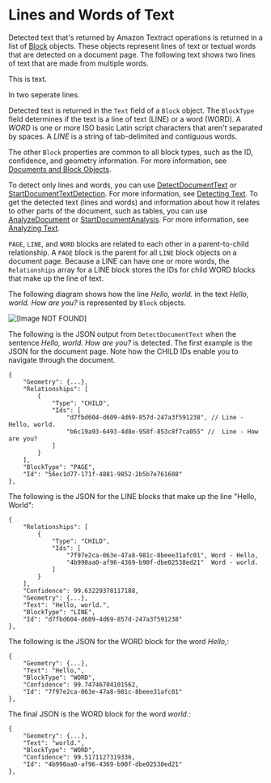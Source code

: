 # Lines and Words of Text<a name="how-it-works-lines-words"></a>

Detected text that's returned by Amazon Textract operations is returned in a list of [Block](API_Block.md) objects\. These objects represent lines of text or textual words that are detected on a document page\. The following text shows two lines of text that are made from multiple words\.

This is text\.

In two seperate lines\.

Detected text is returned in the `Text` field of a `Block` object\. The `BlockType` field determines if the text is a line of text \(LINE\) or a word \(WORD\)\. A *WORD* is one or more ISO basic Latin script characters that aren't separated by spaces\. A *LINE* is a string of tab\-delimited and contiguous words\. 

The other `Block` properties are common to all block types, such as the ID, confidence, and geometry information\. For more information, see [Documents and Block Objects](how-it-works-document-layout.md)\. 

To detect only lines and words, you can use [DetectDocumentText](API_DetectDocumentText.md) or [StartDocumentTextDetection](API_StartDocumentTextDetection.md)\. For more information, see [Detecting Text](how-it-works-detecting.md)\. To get the detected text \(lines and words\) and information about how it relates to other parts of the document, such as tables, you can use [AnalyzeDocument](API_AnalyzeDocument.md) or [StartDocumentAnalysis](API_StartDocumentAnalysis.md)\. For more information, see [Analyzing Text](how-it-works-analyzing.md)\.

`PAGE`, `LINE`, and `WORD` blocks are related to each other in a parent\-to\-child relationship\. A `PAGE` block is the parent for all `LINE` block objects on a document page\. Because a LINE can have one or more words, the `Relationships` array for a LINE block stores the IDs for child WORD blocks that make up the line of text\. 

The following diagram shows how the line *Hello, world\.* in the text *Hello, world\. How are you?* is represented by `Block` objects\. 

![\[Image NOT FOUND\]](http://docs.aws.amazon.com/textract/latest/dg/images/hieroglyph-text-detection.png)

The following is the JSON output from `DetectDocumentText` when the sentence *Hello, world\. How are you?* is detected\. The first example is the JSON for the document page\. Note how the CHILD IDs enable you to navigate through the document\.

```
{
    "Geometry": {...}, 
    "Relationships": [
        {
            "Type": "CHILD", 
            "Ids": [
                "d7fbd604-d609-4d69-857d-247a3f591238", // Line - Hello, world.
                "b6c19a93-6493-4d8e-958f-853c8f7ca055" //  Line - How are you?
            ]
        }
    ], 
    "BlockType": "PAGE", 
    "Id": "56ec1d77-171f-4881-9852-2b5b7e761608"
},
```

The following is the JSON for the LINE blocks that make up the line "Hello, World": 

```
{
    "Relationships": [
        {
            "Type": "CHILD", 
            "Ids": [
                "7f97e2ca-063e-47a8-981c-8beee31afc01", Word - Hello,
                "4b990aa0-af96-4369-b90f-dbe02538ed21"  Word - world.
            ]
        }
    ], 
    "Confidence": 99.63229370117188, 
    "Geometry": {...}, 
    "Text": "Hello, world.", 
    "BlockType": "LINE", 
    "Id": "d7fbd604-d609-4d69-857d-247a3f591238"
},
```

The following is the JSON for the WORD block for the word *Hello,*: 

```
{
    "Geometry": {...}, 
    "Text": "Hello,", 
    "BlockType": "WORD", 
    "Confidence": 99.74746704101562, 
    "Id": "7f97e2ca-063e-47a8-981c-8beee31afc01"
},
```

The final JSON is the WORD block for the word *world\.*:

```
{
    "Geometry": {...}, 
    "Text": "world.", 
    "BlockType": "WORD", 
    "Confidence": 99.5171127319336, 
    "Id": "4b990aa0-af96-4369-b90f-dbe02538ed21"
},
```